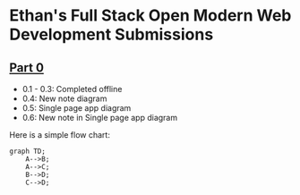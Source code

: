 # Ethan's Full Stack Open Modern Web Development Submissions

## [Part 0](./part0/)

- 0.1 - 0.3: Completed offline
- 0.4: New note diagram
- 0.5: Single page app diagram
- 0.6: New note in Single page app diagram

Here is a simple flow chart:

```mermaid
graph TD;
    A-->B;
    A-->C;
    B-->D;
    C-->D;
```